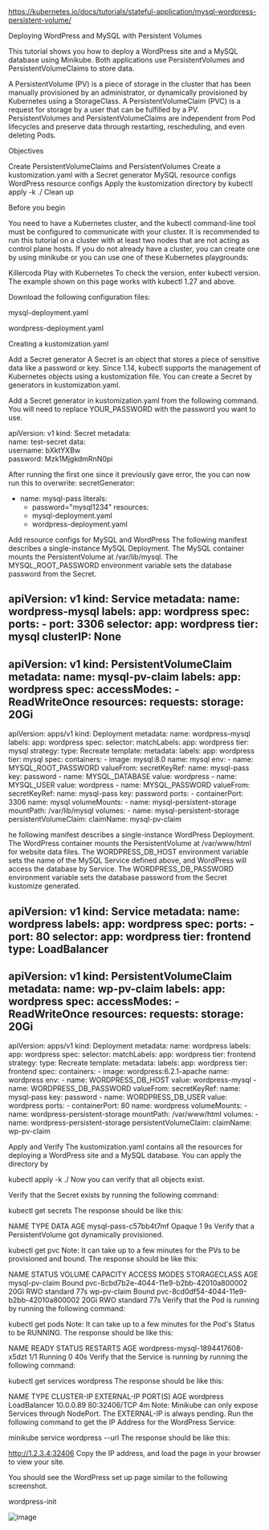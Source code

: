 https://kubernetes.io/docs/tutorials/stateful-application/mysql-wordpress-persistent-volume/

Deploying WordPress and MySQL with Persistent Volumes

This tutorial shows you how to deploy a WordPress site and a MySQL database using Minikube. Both applications use PersistentVolumes and PersistentVolumeClaims to store data.

A PersistentVolume (PV) is a piece of storage in the cluster that has been manually provisioned by an administrator, or dynamically provisioned by Kubernetes using a StorageClass. A PersistentVolumeClaim (PVC) is a request for storage by a user that can be fulfilled by a PV. PersistentVolumes and PersistentVolumeClaims are independent from Pod lifecycles and preserve data through restarting, rescheduling, and even deleting Pods.

Objectives

Create PersistentVolumeClaims and PersistentVolumes
Create a kustomization.yaml with
a Secret generator
MySQL resource configs
WordPress resource configs
Apply the kustomization directory by kubectl apply -k ./
Clean up

Before you begin

You need to have a Kubernetes cluster, and the kubectl command-line tool must be configured to communicate with your cluster. It is recommended to run this tutorial on a cluster with at least two nodes that are not acting as control plane hosts. If you do not already have a cluster, you can create one by using minikube or you can use one of these Kubernetes playgrounds:

Killercoda
Play with Kubernetes
To check the version, enter kubectl version.
The example shown on this page works with kubectl 1.27 and above.

Download the following configuration files:

mysql-deployment.yaml

wordpress-deployment.yaml

Creating a kustomization.yaml

Add a Secret generator
A Secret is an object that stores a piece of sensitive data like a password or key. Since 1.14, kubectl supports the management of Kubernetes objects using a kustomization file. You can create a Secret by generators in kustomization.yaml.

Add a Secret generator in kustomization.yaml from the following command. You will need to replace YOUR_PASSWORD with the password you want to use.

apiVersion: v1
kind: Secret
metadata:  
    name: test-secret
data:  
    username: bXktYXBw  
    password: Mzk1MjgkdmRnN0pi

After running the first one since it previously gave error, the you can now run this to overwrite:
secretGenerator:
- name: mysql-pass
  literals:
  - password="mysql1234"
resources:
  - mysql-deployment.yaml
  - wordpress-deployment.yaml

 Add resource configs for MySQL and WordPress
The following manifest describes a single-instance MySQL Deployment. The MySQL container mounts the PersistentVolume at /var/lib/mysql. The MYSQL_ROOT_PASSWORD environment variable sets the database password from the Secret.

apiVersion: v1
kind: Service
metadata:
  name: wordpress-mysql
  labels:
    app: wordpress
spec:
  ports:
    - port: 3306
  selector:
    app: wordpress
    tier: mysql
  clusterIP: None
---
apiVersion: v1
kind: PersistentVolumeClaim
metadata:
  name: mysql-pv-claim
  labels:
    app: wordpress
spec:
  accessModes:
    - ReadWriteOnce
  resources:
    requests:
      storage: 20Gi
---
apiVersion: apps/v1
kind: Deployment
metadata:
  name: wordpress-mysql
  labels:
    app: wordpress
spec:
  selector:
    matchLabels:
      app: wordpress
      tier: mysql
  strategy:
    type: Recreate
  template:
    metadata:
      labels:
        app: wordpress
        tier: mysql
    spec:
      containers:
      - image: mysql:8.0
        name: mysql
        env:
        - name: MYSQL_ROOT_PASSWORD
          valueFrom:
            secretKeyRef:
              name: mysql-pass
              key: password
        - name: MYSQL_DATABASE
          value: wordpress
        - name: MYSQL_USER
          value: wordpress
        - name: MYSQL_PASSWORD
          valueFrom:
            secretKeyRef:
              name: mysql-pass
              key: password
        ports:
        - containerPort: 3306
          name: mysql
        volumeMounts:
        - name: mysql-persistent-storage
          mountPath: /var/lib/mysql
      volumes:
      - name: mysql-persistent-storage
        persistentVolumeClaim:
          claimName: mysql-pv-claim

he following manifest describes a single-instance WordPress Deployment. The WordPress container mounts the PersistentVolume at /var/www/html for website data files. The WORDPRESS_DB_HOST environment variable sets the name of the MySQL Service defined above, and WordPress will access the database by Service. The WORDPRESS_DB_PASSWORD environment variable sets the database password from the Secret kustomize generated.

apiVersion: v1
kind: Service
metadata:
  name: wordpress
  labels:
    app: wordpress
spec:
  ports:
    - port: 80
  selector:
    app: wordpress
    tier: frontend
  type: LoadBalancer
---
apiVersion: v1
kind: PersistentVolumeClaim
metadata:
  name: wp-pv-claim
  labels:
    app: wordpress
spec:
  accessModes:
    - ReadWriteOnce
  resources:
    requests:
      storage: 20Gi
---
apiVersion: apps/v1
kind: Deployment
metadata:
  name: wordpress
  labels:
    app: wordpress
spec:
  selector:
    matchLabels:
      app: wordpress
      tier: frontend
  strategy:
    type: Recreate
  template:
    metadata:
      labels:
        app: wordpress
        tier: frontend
    spec:
      containers:
      - image: wordpress:6.2.1-apache
        name: wordpress
        env:
        - name: WORDPRESS_DB_HOST
          value: wordpress-mysql
        - name: WORDPRESS_DB_PASSWORD
          valueFrom:
            secretKeyRef:
              name: mysql-pass
              key: password
        - name: WORDPRESS_DB_USER
          value: wordpress
        ports:
        - containerPort: 80
          name: wordpress
        volumeMounts:
        - name: wordpress-persistent-storage
          mountPath: /var/www/html
      volumes:
      - name: wordpress-persistent-storage
        persistentVolumeClaim:
          claimName: wp-pv-claim


Apply and Verify
The kustomization.yaml contains all the resources for deploying a WordPress site and a MySQL database. You can apply the directory by

kubectl apply -k ./
Now you can verify that all objects exist.

Verify that the Secret exists by running the following command:

kubectl get secrets
The response should be like this:

NAME                    TYPE                                  DATA   AGE
mysql-pass-c57bb4t7mf   Opaque                                1      9s
Verify that a PersistentVolume got dynamically provisioned.

kubectl get pvc
Note:
It can take up to a few minutes for the PVs to be provisioned and bound.
The response should be like this:

NAME             STATUS    VOLUME                                     CAPACITY   ACCESS MODES   STORAGECLASS       AGE
mysql-pv-claim   Bound     pvc-8cbd7b2e-4044-11e9-b2bb-42010a800002   20Gi       RWO            standard           77s
wp-pv-claim      Bound     pvc-8cd0df54-4044-11e9-b2bb-42010a800002   20Gi       RWO            standard           77s
Verify that the Pod is running by running the following command:

kubectl get pods
Note:
It can take up to a few minutes for the Pod's Status to be RUNNING.
The response should be like this:

NAME                               READY     STATUS    RESTARTS   AGE
wordpress-mysql-1894417608-x5dzt   1/1       Running   0          40s
Verify that the Service is running by running the following command:

kubectl get services wordpress
The response should be like this:

NAME        TYPE            CLUSTER-IP   EXTERNAL-IP   PORT(S)        AGE
wordpress   LoadBalancer    10.0.0.89    <pending>     80:32406/TCP   4m
Note:
Minikube can only expose Services through NodePort. The EXTERNAL-IP is always pending.
Run the following command to get the IP Address for the WordPress Service:

minikube service wordpress --url
The response should be like this:

http://1.2.3.4:32406
Copy the IP address, and load the page in your browser to view your site.

You should see the WordPress set up page similar to the following screenshot.

wordpress-init

![image](https://github.com/Julytechjls/Deploy-wordpress--mysql-/assets/166651033/1c25de47-59e4-4e89-a707-5f33a1faa219)


